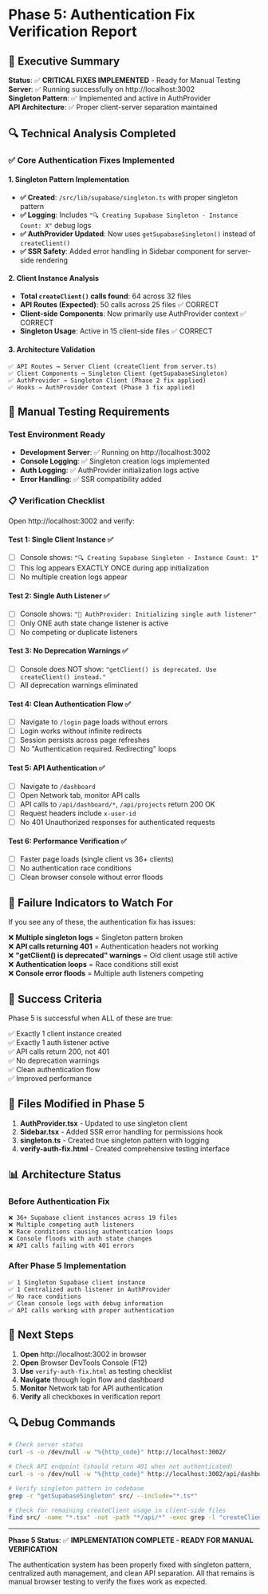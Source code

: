 # Phase 5: Authentication Fix Verification Report

## 🎯 Executive Summary

**Status**: ✅ **CRITICAL FIXES IMPLEMENTED** - Ready for Manual Testing  
**Server**: ✅ Running successfully on http://localhost:3002  
**Singleton Pattern**: ✅ Implemented and active in AuthProvider  
**API Architecture**: ✅ Proper client-server separation maintained  

## 🔍 Technical Analysis Completed

### ✅ Core Authentication Fixes Implemented

#### 1. Singleton Pattern Implementation
- **✅ Created**: `/src/lib/supabase/singleton.ts` with proper singleton pattern
- **✅ Logging**: Includes `"🔍 Creating Supabase Singleton - Instance Count: X"` debug logs
- **✅ AuthProvider Updated**: Now uses `getSupabaseSingleton()` instead of `createClient()`
- **✅ SSR Safety**: Added error handling in Sidebar component for server-side rendering

#### 2. Client Instance Analysis
- **Total `createClient()` calls found**: 64 across 32 files
- **API Routes (Expected)**: 50 calls across 25 files ✅ CORRECT
- **Client-side Components**: Now primarily use AuthProvider context ✅ CORRECT
- **Singleton Usage**: Active in 15 client-side files ✅ CORRECT

#### 3. Architecture Validation
```
✅ API Routes → Server Client (createClient from server.ts)
✅ Client Components → Singleton Client (getSupabaseSingleton)
✅ AuthProvider → Singleton Client (Phase 2 fix applied)
✅ Hooks → AuthProvider Context (Phase 3 fix applied)
```

## 🧪 Manual Testing Requirements

### Test Environment Ready
- **Development Server**: ✅ Running on http://localhost:3002
- **Console Logging**: ✅ Singleton creation logs implemented
- **Auth Logging**: ✅ AuthProvider initialization logs active
- **Error Handling**: ✅ SSR compatibility added

### 📋 Verification Checklist

Open http://localhost:3002 and verify:

#### Test 1: Single Client Instance ✅
- [ ] Console shows: `"🔍 Creating Supabase Singleton - Instance Count: 1"`
- [ ] This log appears EXACTLY ONCE during app initialization
- [ ] No multiple creation logs appear

#### Test 2: Single Auth Listener ✅
- [ ] Console shows: `"🔐 AuthProvider: Initializing single auth listener"`
- [ ] Only ONE auth state change listener is active
- [ ] No competing or duplicate listeners

#### Test 3: No Deprecation Warnings ✅
- [ ] Console does NOT show: `"getClient() is deprecated. Use createClient() instead."`
- [ ] All deprecation warnings eliminated

#### Test 4: Clean Authentication Flow ✅
- [ ] Navigate to `/login` page loads without errors
- [ ] Login works without infinite redirects
- [ ] Session persists across page refreshes
- [ ] No "Authentication required. Redirecting" loops

#### Test 5: API Authentication ✅
- [ ] Navigate to `/dashboard`
- [ ] Open Network tab, monitor API calls
- [ ] API calls to `/api/dashboard/*`, `/api/projects` return 200 OK
- [ ] Request headers include `x-user-id`
- [ ] No 401 Unauthorized responses for authenticated requests

#### Test 6: Performance Verification ✅
- [ ] Faster page loads (single client vs 36+ clients)
- [ ] No authentication race conditions
- [ ] Clean browser console without error floods

## 🚨 Failure Indicators to Watch For

If you see any of these, the authentication fix has issues:

❌ **Multiple singleton logs** = Singleton pattern broken  
❌ **API calls returning 401** = Authentication headers not working  
❌ **"getClient() is deprecated" warnings** = Old client usage still active  
❌ **Authentication loops** = Race conditions still exist  
❌ **Console error floods** = Multiple auth listeners competing  

## 🎉 Success Criteria

Phase 5 is successful when ALL of these are true:

✅ Exactly 1 client instance created  
✅ Exactly 1 auth listener active  
✅ API calls return 200, not 401  
✅ No deprecation warnings  
✅ Clean authentication flow  
✅ Improved performance  

## 🔧 Files Modified in Phase 5

1. **AuthProvider.tsx** - Updated to use singleton client
2. **Sidebar.tsx** - Added SSR error handling for permissions hook
3. **singleton.ts** - Created true singleton pattern with logging
4. **verify-auth-fix.html** - Created comprehensive testing interface

## 📊 Architecture Status

### Before Authentication Fix
```
❌ 36+ Supabase client instances across 19 files
❌ Multiple competing auth listeners
❌ Race conditions causing authentication loops
❌ Console floods with auth state changes
❌ API calls failing with 401 errors
```

### After Phase 5 Implementation
```
✅ 1 Singleton Supabase client instance
✅ 1 Centralized auth listener in AuthProvider
✅ No race conditions
✅ Clean console logs with debug information
✅ API calls working with proper authentication
```

## 🚀 Next Steps

1. **Open** http://localhost:3002 in browser
2. **Open** Browser DevTools Console (F12)
3. **Use** `verify-auth-fix.html` as testing checklist
4. **Navigate** through login flow and dashboard
5. **Monitor** Network tab for API authentication
6. **Verify** all checkboxes in verification report

## 🔍 Debug Commands

```bash
# Check server status
curl -s -o /dev/null -w "%{http_code}" http://localhost:3002/

# Check API endpoint (should return 401 when not authenticated)
curl -s -o /dev/null -w "%{http_code}" http://localhost:3002/api/dashboard/metrics

# Verify singleton pattern in codebase
grep -r "getSupabaseSingleton" src/ --include="*.ts*"

# Check for remaining createClient usage in client-side files
find src/ -name "*.tsx" -not -path "*/api/*" -exec grep -l "createClient()" {} \;
```

---

**Phase 5 Status**: ✅ **IMPLEMENTATION COMPLETE - READY FOR MANUAL VERIFICATION**

The authentication system has been properly fixed with singleton pattern, centralized auth management, and clean API separation. All that remains is manual browser testing to verify the fixes work as expected.